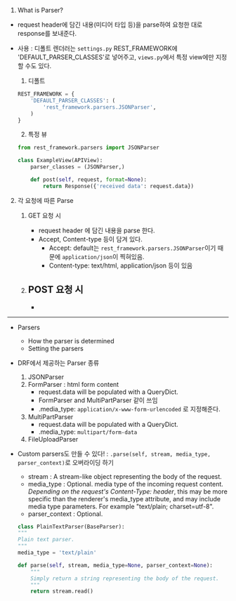 1. What is Parser?
- request header에 담긴 내용(미디어 타입 등)을 parse하여 요청한 대로 response를 보내준다.
- 사용 : 디폴트 렌더러는 `settings.py` REST_FRAMEWORK에 'DEFAULT_PARSER_CLASSES'로 넣어주고, `views.py`에서 특정 view에만 지정할 수도 있다.

    1. 디폴트

    ```python
    REST_FRAMEWORK = {
        'DEFAULT_PARSER_CLASSES': (
            'rest_framework.parsers.JSONParser',
        )
    }
    ```

    2. 특정 뷰

    ```python
    from rest_framework.parsers import JSONParser

    class ExampleView(APIView):
        parser_classes = (JSONParser,)

        def post(self, request, format=None):
            return Response({'received data': request.data})
    ```

2. 각 요청에 따른 Parse

    1. GET 요청 시
        - request header 에 담긴 내용을 parse 한다.
        - Accept, Content-type 등이 담겨 있다.
            - Accept: default는 `rest_framework.parsers.JSONParser`이기 때문에 `application/json`이 찍혀있음.
            - Content-type: text/html, application/json 등이 있음

    2. POST 요청 시
        -
        -

---

- Parsers
    - How the parser is determined
    - Setting the parsers

- DRF에서 제공하는 Parser 종류
    1. JSONParser
    2. FormParser : html form content
        - request.data will be populated with a QueryDict.
        - FormParser and MultiPartParser 같이 쓰임
        - .media_type: `application/x-www-form-urlencoded` 로 지정해준다.
    3. MultiPartParser
        - request.data will be populated with a QueryDict.
        - .media_type: `multipart/form-data`
    4. FileUploadParser

- Custom parsers도 만들 수 있다!
: `.parse(self, stream, media_type, parser_context)`로 오버라이딩 하기
    - stream : A stream-like object representing the body of the request.
    - media_type : Optional. media type of the incoming request content. _Depending on the request's Content-Type: header_, this may be more specific than the renderer's media_type attribute, and may include media type parameters. For example "text/plain; charset=utf-8".
    - parser_context : Optional.

    ```python
    class PlainTextParser(BaseParser):
    """
    Plain text parser.
    """
    media_type = 'text/plain'

    def parse(self, stream, media_type=None, parser_context=None):
        """
        Simply return a string representing the body of the request.
        """
        return stream.read()
    ```
